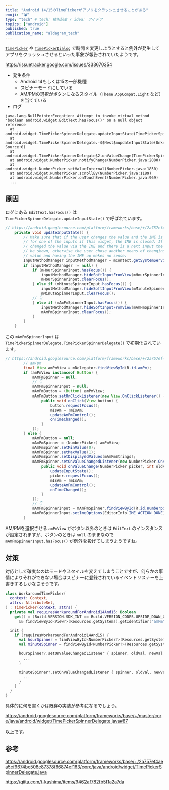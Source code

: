 ```yaml
---
title: "Android 14/15のTimePickerがアプリをクラッシュさせることがある"
emoji: "💣"
type: "tech" # tech: 技術記事 / idea: アイデア
topics: ["android"]
published: true
publication_name: "aldagram_tech"
---
```


[`TimePicker`](https://developer.android.com/reference/android/widget/TimePicker) や [`TimePickerDialog`](https://developer.android.com/reference/android/app/TimePickerDialog) で時間を変更しようとすると例外が発生してアプリをクラッシュさせるといった事象が報告されていたようです。

https://issuetracker.google.com/issues/333670354

- 発生条件
    - Android 14もしくは15の一部機種
    - スピナーモードにしている
    - AM/PMの選択がボタンになるスタイル（`Theme.AppCompat.Light` など）を当てている
- ログ

```
java.lang.NullPointerException: Attempt to invoke virtual method 'boolean android.widget.EditText.hasFocus()' on a null object reference
  at android.widget.TimePickerSpinnerDelegate.updateInputState(TimePickerSpinnerDelegate.java:480)
  at android.widget.TimePickerSpinnerDelegate.-$$Nest$mupdateInputState(Unknown Source:0)
  at android.widget.TimePickerSpinnerDelegate$2.onValueChange(TimePickerSpinnerDelegate.java:119)
  at android.widget.NumberPicker.notifyChange(NumberPicker.java:2080)
  at android.widget.NumberPicker.setValueInternal(NumberPicker.java:1850)
  at android.widget.NumberPicker.scrollBy(NumberPicker.java:1189)
  at android.widget.NumberPicker.onTouchEvent(NumberPicker.java:969)
  ...
```

## 原因

ログにある `EditText.hasFocus()` は `TimePickerSpinnerDelegate.updateInputState()` で呼ばれています。

```java
// https://android.googlesource.com/platform/frameworks/base/+/2a757ef4aea5cf9674be508e87378f66874ef163/core/java/android/widget/TimePickerSpinnerDelegate.java#466
    private void updateInputState() {
        // Make sure that if the user changes the value and the IME is active
        // for one of the inputs if this widget, the IME is closed. If the user
        // changed the value via the IME and there is a next input the IME will
        // be shown, otherwise the user chose another means of changing the
        // value and having the IME up makes no sense.
        InputMethodManager inputMethodManager = mContext.getSystemService(InputMethodManager.class);
        if (inputMethodManager != null) {
            if (mHourSpinnerInput.hasFocus()) {
                inputMethodManager.hideSoftInputFromView(mHourSpinnerInput, 0);
                mHourSpinnerInput.clearFocus();
            } else if (mMinuteSpinnerInput.hasFocus()) {
                inputMethodManager.hideSoftInputFromView(mMinuteSpinnerInput, 0);
                mMinuteSpinnerInput.clearFocus();
            // 👇
            } else if (mAmPmSpinnerInput.hasFocus()) {
                inputMethodManager.hideSoftInputFromView(mAmPmSpinnerInput, 0);
                mAmPmSpinnerInput.clearFocus();
            }
        }
    }
```

この `mAmPmSpinnerInput` は `TimePickerSpinnerDelegate.TimePickerSpinnerDelegate()` で初期化されています。

```java
// https://android.googlesource.com/platform/frameworks/base/+/2a757ef4aea5cf9674be508e87378f66874ef163/core/java/android/widget/TimePickerSpinnerDelegate.java#146
        // am/pm
        final View amPmView = mDelegator.findViewById(R.id.amPm);
        if (amPmView instanceof Button) {
            mAmPmSpinner = null;
            // 👇
            mAmPmSpinnerInput = null;
            mAmPmButton = (Button) amPmView;
            mAmPmButton.setOnClickListener(new View.OnClickListener() {
                public void onClick(View button) {
                    button.requestFocus();
                    mIsAm = !mIsAm;
                    updateAmPmControl();
                    onTimeChanged();
                }
            });
        } else {
            mAmPmButton = null;
            mAmPmSpinner = (NumberPicker) amPmView;
            mAmPmSpinner.setMinValue(0);
            mAmPmSpinner.setMaxValue(1);
            mAmPmSpinner.setDisplayedValues(mAmPmStrings);
            mAmPmSpinner.setOnValueChangedListener(new NumberPicker.OnValueChangeListener() {
                public void onValueChange(NumberPicker picker, int oldVal, int newVal) {
                    updateInputState();
                    picker.requestFocus();
                    mIsAm = !mIsAm;
                    updateAmPmControl();
                    onTimeChanged();
                }
            });
            // 👇
            mAmPmSpinnerInput = mAmPmSpinner.findViewById(R.id.numberpicker_input);
            mAmPmSpinnerInput.setImeOptions(EditorInfo.IME_ACTION_DONE);
        }
```

AM/PMを選択させる `amPmView` がボタン以外のときは `EditText` のインスタンスが設定されますが、ボタンのときは `null` のままなので `mAmPmSpinnerInput.hasFocus()` が例外を投げてしまうようですね。

## 対策

対応として確実なのはモードやスタイルを変えてしまうことですが、何らかの事情によりそれができない場合はスピナーに登録されているイベントリスナーを上書きするしかなさそうです。

```kotlin
class WorkaroundTimePicker(
  context: Context,
  attrs: AttributeSet,
) : TimePicker(context, attrs) {
  private val requiresWorkaroundForAndroid14And15: Boolean
    get() = (Build.VERSION.SDK_INT == Build.VERSION_CODES.UPSIDE_DOWN_CAKE || Build.VERSION.SDK_INT == Build.VERSION_CODES.VANILLA_ICE_CREAM)
      && findViewById<View?>(Resources.getSystem().getIdentifier("amPm", "id", "android")) is Button

  init {
    if (requiresWorkaroundForAndroid14And15) {
      val hourSpinner = findViewById<NumberPicker?>(Resources.getSystem().getIdentifier("hour", "id", "android"))
      val minuteSpinner = findViewById<NumberPicker?>(Resources.getSystem().getIdentifier("minute", "id", "android"))

      hourSpinner?.setOnValueChangedListener { spinner, oldVal, newVal ->
        ...
      }

      minuteSpinner?.setOnValueChangedListener { spinner, oldVal, newVal ->
        ...
      }
    }
  }
}
```

具体的に何を書くかは既存の実装が参考になるでしょう。

https://android.googlesource.com/platform/frameworks/base/+/master/core/java/android/widget/TimePickerSpinnerDelegate.java#87

以上です。

## 参考

https://android.googlesource.com/platform/frameworks/base/+/2a757ef4aea5cf9674be508e87378f66874ef163/core/java/android/widget/TimePickerSpinnerDelegate.java

https://qiita.com/t-kashima/items/9462af782fb5f1a2a7da
